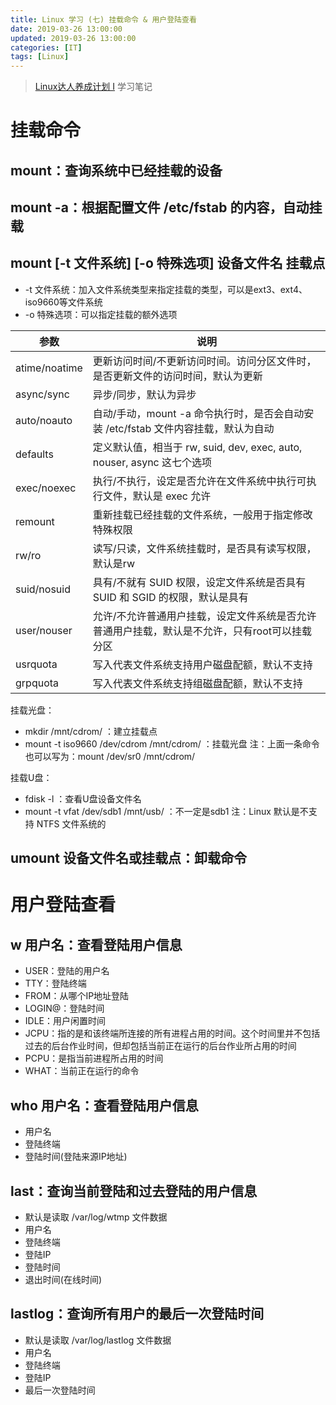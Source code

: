 ```yaml
---
title: Linux 学习 (七) 挂载命令 & 用户登陆查看
date: 2019-03-26 13:00:00
updated: 2019-03-26 13:00:00
categories: [IT]
tags: [Linux]
---
```


> [Linux达人养成计划 I](https://www.imooc.com/learn/175) 学习笔记



# 挂载命令

## mount：查询系统中已经挂载的设备

## mount -a：根据配置文件 /etc/fstab 的内容，自动挂载

## mount [-t 文件系统] [-o 特殊选项] 设备文件名 挂载点

+ -t 文件系统：加入文件系统类型来指定挂载的类型，可以是ext3、ext4、iso9660等文件系统
+ -o 特殊选项：可以指定挂载的额外选项


参数 | 说明
---|---
atime/noatime | 更新访问时间/不更新访问时间。访问分区文件时，是否更新文件的访问时间，默认为更新
async/sync | 异步/同步，默认为异步
auto/noauto | 自动/手动，mount -a 命令执行时，是否会自动安装 /etc/fstab 文件内容挂载，默认为自动
defaults | 定义默认值，相当于 rw, suid, dev, exec, auto, nouser, async 这七个选项
exec/noexec | 执行/不执行，设定是否允许在文件系统中执行可执行文件，默认是 exec 允许
remount | 重新挂载已经挂载的文件系统，一般用于指定修改特殊权限
rw/ro | 读写/只读，文件系统挂载时，是否具有读写权限，默认是rw
suid/nosuid | 具有/不就有 SUID 权限，设定文件系统是否具有SUID 和 SGID 的权限，默认是具有
user/nouser | 允许/不允许普通用户挂载，设定文件系统是否允许普通用户挂载，默认是不允许，只有root可以挂载分区
usrquota | 写入代表文件系统支持用户磁盘配额，默认不支持
grpquota | 写入代表文件系统支持组磁盘配额，默认不支持


挂载光盘：

+ mkdir /mnt/cdrom/ ：建立挂载点
+ mount -t iso9660 /dev/cdrom /mnt/cdrom/ ：挂载光盘
注：上面一条命令也可以写为：mount /dev/sr0 /mnt/cdrom/

挂载U盘：

+ fdisk -l ：查看U盘设备文件名
+ mount -t vfat /dev/sdb1 /mnt/usb/ ：不一定是sdb1
注：Linux 默认是不支持 NTFS 文件系统的

## umount 设备文件名或挂载点：卸载命令


# 用户登陆查看

## w 用户名：查看登陆用户信息

+ USER：登陆的用户名
+ TTY：登陆终端
+ FROM：从哪个IP地址登陆
+ LOGIN@：登陆时间
+ IDLE：用户闲置时间
+ JCPU：指的是和该终端所连接的所有进程占用的时间。这个时间里并不包括过去的后台作业时间，但却包括当前正在运行的后台作业所占用的时间
+ PCPU：是指当前进程所占用的时间
+ WHAT：当前正在运行的命令

## who 用户名：查看登陆用户信息

+ 用户名
+ 登陆终端
+ 登陆时间(登陆来源IP地址)

## last：查询当前登陆和过去登陆的用户信息

+ 默认是读取 /var/log/wtmp 文件数据
+ 用户名
+ 登陆终端
+ 登陆IP
+ 登陆时间
+ 退出时间(在线时间)

## lastlog：查询所有用户的最后一次登陆时间

+ 默认是读取 /var/log/lastlog 文件数据
+ 用户名
+ 登陆终端
+ 登陆IP
+ 最后一次登陆时间


